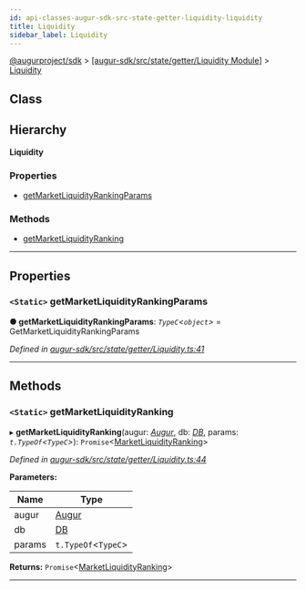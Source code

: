 ```yaml
---
id: api-classes-augur-sdk-src-state-getter-liquidity-liquidity
title: Liquidity
sidebar_label: Liquidity
---
```


[@augurproject/sdk](api-readme.md) > [[augur-sdk/src/state/getter/Liquidity Module]](api-modules-augur-sdk-src-state-getter-liquidity-module.md) > [Liquidity](api-classes-augur-sdk-src-state-getter-liquidity-liquidity.md)

## Class

## Hierarchy

**Liquidity**

### Properties

* [getMarketLiquidityRankingParams](api-classes-augur-sdk-src-state-getter-liquidity-liquidity.md#getmarketliquidityrankingparams)

### Methods

* [getMarketLiquidityRanking](api-classes-augur-sdk-src-state-getter-liquidity-liquidity.md#getmarketliquidityranking)

---

## Properties

<a id="getmarketliquidityrankingparams"></a>

### `<Static>` getMarketLiquidityRankingParams

**● getMarketLiquidityRankingParams**: *`TypeC`<`object`>* =  GetMarketLiquidityRankingParams

*Defined in [augur-sdk/src/state/getter/Liquidity.ts:41](https://github.com/AugurProject/augur/blob/1e1466f1d3/packages/augur-sdk/src/state/getter/Liquidity.ts#L41)*

___

## Methods

<a id="getmarketliquidityranking"></a>

### `<Static>` getMarketLiquidityRanking

▸ **getMarketLiquidityRanking**(augur: *[Augur](api-classes-augur-sdk-src-augur-augur.md)*, db: *[DB](api-classes-augur-sdk-src-state-db-db-db.md)*, params: *`t.TypeOf`<`TypeC`>*): `Promise`<[MarketLiquidityRanking](api-interfaces-augur-sdk-src-state-getter-liquidity-marketliquidityranking.md)>

*Defined in [augur-sdk/src/state/getter/Liquidity.ts:44](https://github.com/AugurProject/augur/blob/1e1466f1d3/packages/augur-sdk/src/state/getter/Liquidity.ts#L44)*

**Parameters:**

| Name | Type |
| ------ | ------ |
| augur | [Augur](api-classes-augur-sdk-src-augur-augur.md) |
| db | [DB](api-classes-augur-sdk-src-state-db-db-db.md) |
| params | `t.TypeOf`<`TypeC`> |

**Returns:** `Promise`<[MarketLiquidityRanking](api-interfaces-augur-sdk-src-state-getter-liquidity-marketliquidityranking.md)>

___


